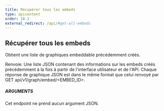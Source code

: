 ```yaml
---
title: Récupérer tous les embeds
type: apicontent
order: 10.1
external_redirect: /api/#get-all-embeds
---
```


## Récupérer tous les embeds
Obtient une liste de graphiques embeddable précédemment créés.

Renvoie: Une liste JSON contenant des informations sur les embeds créés précédemment à la fois à partir de l'interface utilisateur et de l'API. Chaque réponse de graphique JSON est dans le même format que celui renvoyé par GET api/v1/graph/embed/<EMBED_ID>.

##### ARGUMENTS

Cet endpoint ne prend aucun argument JSON.
